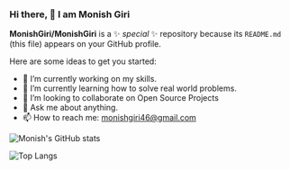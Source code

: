### Hi there, 👋 I am Monish Giri

**MonishGiri/MonishGiri** is a ✨ _special_ ✨ repository because its `README.md` (this file) appears on your GitHub profile.

Here are some ideas to get you started:

- 🔭 I’m currently working on my skills.
- 🌱 I’m currently learning how to solve real world problems.
- 👯 I’m looking to collaborate on Open Source Projects
- 💬 Ask me about anything.
- 📫 How to reach me: monishgiri46@gmail.com


![Monish's GitHub stats](https://github-readme-stats.vercel.app/api?username=MonishGiri&show_icons=true&theme=radical)

![Top Langs](https://github-readme-stats.vercel.app/api/top-langs/?username=MonishGiri&layout=compact)
